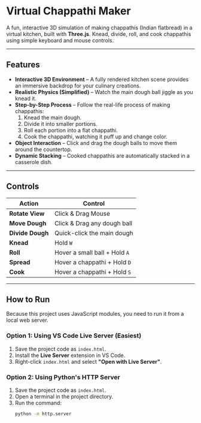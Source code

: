 #  Virtual Chappathi Maker

A fun, interactive 3D simulation of making chappathis (Indian flatbread) in a virtual kitchen, built with **Three.js**. Knead, divide, roll, and cook chappathis using simple keyboard and mouse controls.

---

##  Features

- **Interactive 3D Environment** – A fully rendered kitchen scene provides an immersive backdrop for your culinary creations.
- **Realistic Physics (Simplified)** – Watch the main dough ball jiggle as you knead it.
- **Step-by-Step Process** – Follow the real-life process of making chappathis:
  1. Knead the main dough.
  2. Divide it into smaller portions.
  3. Roll each portion into a flat chappathi.
  4. Cook the chappathi, watching it puff up and change color.
- **Object Interaction** – Click and drag the dough balls to move them around the countertop.
- **Dynamic Stacking** – Cooked chappathis are automatically stacked in a casserole dish.

---

##  Controls

| Action         | Control                              |
| -------------- | ------------------------------------ |
| **Rotate View** | Click & Drag Mouse                   |
| **Move Dough**  | Click & Drag any dough ball           |
| **Divide Dough**| Quick-click the main dough            |
| **Knead**       | Hold `W`                              |
| **Roll**        | Hover a small ball + Hold `A`         |
| **Spread**      | Hover a chappathi + Hold `D`          |
| **Cook**        | Hover a chappathi + Hold `S`          |

---

##  How to Run

Because this project uses JavaScript modules, you need to run it from a local web server.

### Option 1: Using VS Code Live Server (Easiest)
1. Save the project code as `index.html`.
2. Install the **Live Server** extension in VS Code.
3. Right-click `index.html` and select **"Open with Live Server"**.

### Option 2: Using Python's HTTP Server
1. Save the project code as `index.html`.
2. Open a terminal in the project directory.
3. Run the command:
   ```bash
   python -m http.server

